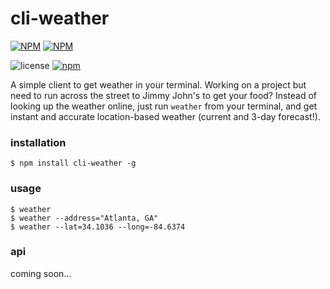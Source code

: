 # cli-weather

[![NPM](https://nodei.co/npm/cli-weather.png?compact=true)](https://nodei.co/npm/cli-weather/)
[![NPM](https://nodei.co/npm-dl/cli-weather.png?months=1)](https://nodei.co/npm/cli-weather/)



![license](https://img.shields.io/badge/license-MIT-blue.svg)
[![npm](https://img.shields.io/npm/v/npm.svg)]()


A simple client to get weather in your terminal. Working on a project but need to run across the street to Jimmy John's
to get your food? Instead of looking up the weather online, just run `weather` from your terminal, and get instant and
accurate location-based weather (current and 3-day forecast!).

### installation

`$ npm install cli-weather -g`

### usage

`$ weather`  
`$ weather --address="Atlanta, GA"`  
`$ weather --lat=34.1036 --long=-84.6374`  

### api

coming soon...